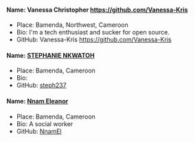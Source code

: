 #### Name: Vanessa Christopher https://github.com/Vanessa-Kris
- Place: Bamenda, Northwest, Cameroon
- Bio: I'm a tech enthusiast and sucker for open source. 
- GitHub: Vanessa-Kris https://github.com/Vanessa-Kris


#### Name: [STEPHANIE NKWATOH](https://github.com/steph237)
- Place: Bamenda, Cameroon
- Bio: 
- GitHub: [steph237](https://github.com/steph237)

#### Name: [Nnam Eleanor](https://github.com/NnamEl)
- Place: Bamenda, Cameroon
- Bio: A social worker 
- GitHub: [NnamEl](https://github.com/NnamEl)
